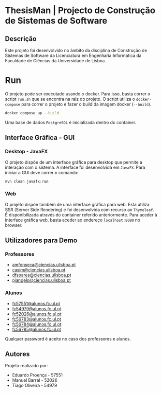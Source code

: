 # ThesisMan | Projecto de Construção de Sistemas de Software

## Descrição
Este projeto foi desenvolvido no âmbito da disciplina de Construção de Sistemas de Software da Licenciatura em Engenharia Informática da Faculdade de Ciências da Universidade de Lisboa.

# Run
O projeto pode ser executado usando o docker. Para isso, basta correr o script `run.sh` que se encontra na raiz do projeto.
O script utiliza o `docker-compose` para correr o projeto e fazer o build da imagem docker (`--build`).
```bash
docker compose up --build
```
Uma base de dados `PostgreSQL` é inicializada dentro do container.

## Interface Gráfica - GUI

### Desktop - JavaFX
O projeto dispõe de um interface gráfica para desktop que permite a interação com o sistema. A interface foi desenvolvida em `JavaFX`. Para iniciar a GUI deve correr o comando:

```bash
mvn clean javafx:run
```

### Web
O projeto dispõe também de uma interface gráfica para web. Esta utiliza SSR (Server Side Rendering) e foi desenvolvida com recurso ao `Thymeleaf`.
É disponibilizada através do container referido anteriormente. Para aceder à interface gráfica web, basta aceder ao endereço `localhost:8080` no browser.

## Utilizadores para Demo
### Professores
- amfonseca@ciencias.ulisboa.pt
- casim@ciencias.ulisboa.pt
- dfsoares@ciencias.ulisboa.pt
- pjangelo@ciencias.ulisboa.pt

### Alunos
- fc57551@alunos.fc.ul.pt
- fc54979@alunos.fc.ul.pt
- fc52026@alunos.fc.ul.pt
- fc56783@alunos.fc.ul.pt
- fc56784@alunos.fc.ul.pt
- fc56785@alunos.fc.ul.pt

Qualquer password é aceite no caso dos professores e alunos.

## Autores

Projeto realizado por:

- Eduardo Proença - 57551
- Manuel Barral - 52026
- Tiago Oliveira - 54979
